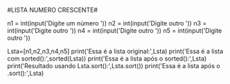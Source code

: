 #LISTA NUMERO CRESCENTE#

n1 = int(input('Digite um número '))
n2 = int(input('Digite outro '))
n3 = int(input('Digite outro ')) 
n4 = int(input('Digite outro '))
n5 = int(input('Digite outro '))

Lsta=[n1,n2,n3,n4,n5]
print('Essa é a lista original:',Lsta)
print('Essa é a lista com sorted():',sorted(Lsta))
print('Essa é a lista após o sorted():',Lsta)
print('Resultado usando Lsta.sort():',Lsta.sort())
print('Essa é a lista após o .sort():',Lsta)
